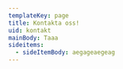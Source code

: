```yaml
---
templateKey: page
title: Kontakta oss!
uid: kontakt
mainBody: Taaa
sideitems:
  - sideItemBody: aegageaegeag
---
```


